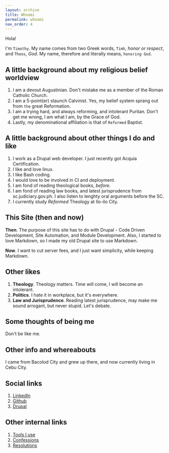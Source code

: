 ```yaml
---
layout: archive
title: Whoami 
permalink: whoami
nav_order: 4
---
```


Hola!

I'm `Timothy`. My name comes from two Greek words, `Timh`, _honor or
respect_, and `Theos`, _God_. My name, therefore and literally means,
`honoring God`.

## A little background about my religious belief worldview 
1.  I am a devout Augustinian. Don't mistake me as a member of the Roman
    Catholic Church.
2.  I am a 5-point(er) staunch Calvinist. Yes, my belief system sprang
    out from `the` great Reformation.
3.  I am a trying hard, and always reforming, and intolerant Puritan.
    Don't get me wrong, I am what I am, by the Grace of God.
4.  Lastly, my denominational affiliation is that of `Reformed` Baptist.

## A little background about other things I do and like
1.  I work as a Drupal web developer. I just recently got Acquia
    Certification.
2.  I like and love linux.
3.  I like Bash coding.
4.  I would love to be involved in CI and deployment.
5.  I am fond of reading theological books, _before_.
6.  I am fond of reading law books, and latest jurisprudence from
    sc.judiciary.gov.ph.  I also listen to lenghty oral arguments before
    the SC.
7.  I currently study _Reformed_ Theology at Ilo-ilo City.

## This Site (then and now)

**Then**. The purpose of this site has to do with Drupal - Code Driven
Development, Site Automation, and Module Development.  Also, I started
to love Markdown, so I made my old Drupal site to use Markdown.

**Now**. I want to cut server fees, and I just want simplicity, while
keeping Markdown.

## Other likes
1.  **Theology**. Theology matters. Time will come, I will become an
    intolerant.
2.  **Politics**. I hate it in workplace, but it's everywhere.
3.  **Law and Jurisprudence**. Reading latest jurisprudence, may make me
    sound arrogant, but never stupid. Let's debate.

## Some thoughts of being me
Don't be like me.

## Other info and whereabouts
I came from Bacolod City and grew up there, and now currently living in
Cebu City.

## Social links

1. [LinkedIn](https://ph.linkedin.com/in/timothyae)
2. [Github](https://github.com/timhtheos)
3. [Drupal](https://www.drupal.org/u/timhtheos)

## Other internal links

1.  [Tools I use](/tools-i-use/)
2.  [Confessions](/confessions/)
3.  [Resolutions](/resolutions/)

[//]: # (I am a complicated person. I used to know myself, but now I feel being)
[//]: # (alienated. The things I loved before, now I hate. The things I hated)
[//]: # (before, now I love.)
[//]: # ()
[//]: # (If I were given the chance to choose who to be, before I was born, I)
[//]: # (will still choose myself, with some modifications. Two major modification:)
[//]: # ()
[//]: # (1.  To have a not-so-perfect family, but at least whole, not broken; and)
[//]: # (2.  To have siblings.)

